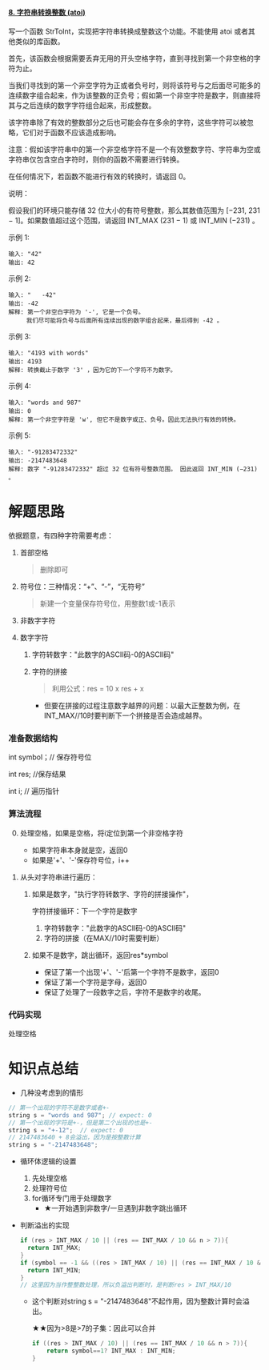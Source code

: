 #### [8. 字符串转换整数 (atoi)](https://leetcode-cn.com/problems/string-to-integer-atoi/)

写一个函数 StrToInt，实现把字符串转换成整数这个功能。不能使用 atoi 或者其他类似的库函数。

 

首先，该函数会根据需要丢弃无用的开头空格字符，直到寻找到第一个非空格的字符为止。

当我们寻找到的第一个非空字符为正或者负号时，则将该符号与之后面尽可能多的连续数字组合起来，作为该整数的正负号；假如第一个非空字符是数字，则直接将其与之后连续的数字字符组合起来，形成整数。

该字符串除了有效的整数部分之后也可能会存在多余的字符，这些字符可以被忽略，它们对于函数不应该造成影响。

注意：假如该字符串中的第一个非空格字符不是一个有效整数字符、字符串为空或字符串仅包含空白字符时，则你的函数不需要进行转换。

在任何情况下，若函数不能进行有效的转换时，请返回 0。

说明：

假设我们的环境只能存储 32 位大小的有符号整数，那么其数值范围为 [−231,  231 − 1]。如果数值超过这个范围，请返回  INT_MAX (231 − 1) 或 INT_MIN (−231) 。

示例 1:

```
输入: "42"
输出: 42
```


示例 2:

```
输入: "   -42"
输出: -42
解释: 第一个非空白字符为 '-', 它是一个负号。
     我们尽可能将负号与后面所有连续出现的数字组合起来，最后得到 -42 。
```


示例 3:

```
输入: "4193 with words"
输出: 4193
解释: 转换截止于数字 '3' ，因为它的下一个字符不为数字。
```


示例 4:

```
输入: "words and 987"
输出: 0
解释: 第一个非空字符是 'w', 但它不是数字或正、负号。因此无法执行有效的转换。
```


示例 5:

```
输入: "-91283472332"
输出: -2147483648
解释: 数字 "-91283472332" 超过 32 位有符号整数范围。 因此返回 INT_MIN (−231) 。
```

# 解题思路

依据题意，有四种字符需要考虑：

1. 首部空格

   > 删除即可

2. 符号位：三种情况：“+”、“-”，“无符号”

   > 新建一个变量保存符号位，用整数1或-1表示

3. 非数字字符

4. 数字字符

   1. 字符转数字："此数字的ASCII码-0的ASCII码"

   2. 字符的拼接

      > 利用公式：res = 10 x res + x

      - 但要在拼接的过程注意数字越界的问题：以最大正整数为例，在INT_MAX//10时要判断下一个拼接是否会造成越界。

### 准备数据结构

int symbol；// 保存符号位

int res; //保存结果

int i; // 遍历指针

### 算法流程

0. 处理空格，如果是空格，将i定位到第一个非空格字符
   - 如果字符串本身就是空，返回0
   - 如果是'+'、'-'保存符号位，i++
   
1. 从头对字符串进行遍历：

   1. 如果是数字，"执行字符转数字、字符的拼接操作"，

      字符拼接循环：下一个字符是数字

      1. 字符转数字："此数字的ASCII码-0的ASCII码"
      2. 字符的拼接（在MAX//10时需要判断）

   2. 如果不是数字，跳出循环，返回res*symbol
      - 保证了第一个出现'+'、'-'后第一个字符不是数字，返回0
      - 保证了第一个字符是字母，返回0
      - 保证了处理了一段数字之后，字符不是数字的收尾。

### 代码实现

处理空格

# 知识点总结

- 几种没考虑到的情形

```c++
// 第一个出现的字符不是数字或者+-
string s = "words and 987"; // expect: 0 
// 第一个出现的字符是+-，但是第二个出现的也是+-
string s = "+-12";  // expect: 0
// 2147483640 + 8会溢出，因为是按整数计算
string s = "-2147483648";
```

- 循环体逻辑的设置
  1. 先处理空格
  2. 处理符号位
  3. for循环专门用于处理数字
     - ★一开始遇到非数字/一旦遇到非数字跳出循环

- 判断溢出的实现

  ```c++
  if (res > INT_MAX / 10 || (res == INT_MAX / 10 && n > 7)){
  	return INT_MAX;
  }
  if (symbol == -1 && ((res > INT_MAX / 10) || (res == INT_MAX / 10 && n > 8))) {
    return INT_MIN;
  }
  // 这里因为当作整整数处理，所以负溢出判断时，是判断res > INT_MAX/10
  ```

  - 这个判断对string s = "-2147483648"不起作用，因为整数计算时会溢出。

    ★★因为>8是>7的子集：因此可以合并

    ```c++
    if ((res > INT_MAX / 10) || (res == INT_MAX / 10 && n > 7)){
        return symbol==1? INT_MAX : INT_MIN;
    }
    ```

    

  
